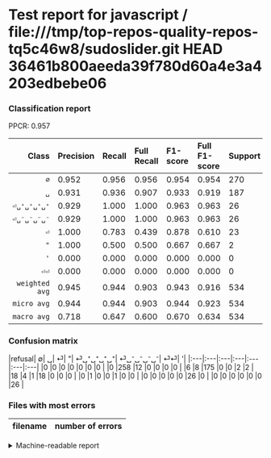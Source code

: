 # Test report for javascript / file:///tmp/top-repos-quality-repos-tq5c46w8/sudoslider.git HEAD 36461b800aeeda39f780d60a4e3a4203edbebe06

### Classification report

PPCR: 0.957

| Class | Precision | Recall | Full Recall | F1-score | Full F1-score | Support | Full Support | PPCR |
|------:|:----------|:-------|:------------|:---------|:---------|:--------|:-------------|:-----|
| `∅` | 0.952| 0.956| 0.956| 0.954| 0.954| 270| 270| 1.000 |
| `␣` | 0.931| 0.936| 0.907| 0.933| 0.919| 187| 193| 0.969 |
| `⏎␣⁺␣⁺␣⁺␣⁺` | 0.929| 1.000| 1.000| 0.963| 0.963| 26| 26| 1.000 |
| `⏎␣⁻␣⁻␣⁻␣⁻` | 0.929| 1.000| 1.000| 0.963| 0.963| 26| 26| 1.000 |
| `⏎` | 1.000| 0.783| 0.439| 0.878| 0.610| 23| 41| 0.561 |
| `"` | 1.000| 0.500| 0.500| 0.667| 0.667| 2| 2| 1.000 |
| `'` | 0.000| 0.000| 0.000| 0.000| 0.000| 0| 0| 0.000 |
| `⏎⏎` | 0.000| 0.000| 0.000| 0.000| 0.000| 0| 0| 0.000 |
| `weighted avg` | 0.945| 0.944| 0.903| 0.943| 0.916| 534| 558| 0.957 |
| `micro avg` | 0.944| 0.944| 0.903| 0.944| 0.923| 534| 558| 0.957 |
| `macro avg` | 0.718| 0.647| 0.600| 0.670| 0.634| 534| 558| 0.957 |

### Confusion matrix

|refusal|  ∅| ␣| ⏎| "| ⏎␣⁺␣⁺␣⁺␣⁺| ⏎␣⁻␣⁻␣⁻␣⁻| ⏎⏎| '| 
|:---|:---|:---|:---|:---|:---|:---|
|0 |0 |0 |0 |0 |0 |0 |
|0 |258 |12 |0 |0 |0 |0 |
|6 |8 |175 |0 |0 |2 |2 |
|18 |4 |1 |18 |0 |0 |0 |
|0 |1 |0 |0 |1 |0 |0 |
|0 |0 |0 |0 |0 |26 |0 |
|0 |0 |0 |0 |0 |0 |26 |

### Files with most errors

| filename | number of errors|
|:----:|:-----|

<details>
    <summary>Machine-readable report</summary>
```json
{
  "cl_report": {"\"": {"f1-score": 0.6666666666666666, "precision": 1.0, "recall": 0.5, "support": 2}, "\u0027": {"f1-score": 0.0, "precision": 0.0, "recall": 0.0, "support": 0}, "macro avg": {"f1-score": 0.6697204981908107, "precision": 0.717502930158481, "recall": 0.6467491410266346, "support": 534}, "micro avg": {"f1-score": 0.9438202247191011, "precision": 0.9438202247191011, "recall": 0.9438202247191011, "support": 534}, "weighted avg": {"f1-score": 0.9431815881131158, "precision": 0.9445745949467965, "recall": 0.9438202247191011, "support": 534}, "\u2205": {"f1-score": 0.9537892791127541, "precision": 0.9520295202952029, "recall": 0.9555555555555556, "support": 270}, "\u23ce": {"f1-score": 0.878048780487805, "precision": 1.0, "recall": 0.782608695652174, "support": 23}, "\u23ce\u23ce": {"f1-score": 0.0, "precision": 0.0, "recall": 0.0, "support": 0}, "\u23ce\u2423\u207a\u2423\u207a\u2423\u207a\u2423\u207a": {"f1-score": 0.962962962962963, "precision": 0.9285714285714286, "recall": 1.0, "support": 26}, "\u23ce\u2423\u207b\u2423\u207b\u2423\u207b\u2423\u207b": {"f1-score": 0.962962962962963, "precision": 0.9285714285714286, "recall": 1.0, "support": 26}, "\u2423": {"f1-score": 0.9333333333333333, "precision": 0.9308510638297872, "recall": 0.9358288770053476, "support": 187}},
  "cl_report_full": {"\"": {"f1-score": 0.6666666666666666, "precision": 1.0, "recall": 0.5, "support": 2}, "\u0027": {"f1-score": 0.0, "precision": 0.0, "recall": 0.0, "support": 0}, "macro avg": {"f1-score": 0.6343983167293057, "precision": 0.717502930158481, "recall": 0.6001644621368494, "support": 558}, "micro avg": {"f1-score": 0.9230769230769231, "precision": 0.9438202247191011, "recall": 0.9032258064516129, "support": 558}, "weighted avg": {"f1-score": 0.9162079746360261, "precision": 0.9462149463881149, "recall": 0.9032258064516129, "support": 558}, "\u2205": {"f1-score": 0.9537892791127541, "precision": 0.9520295202952029, "recall": 0.9555555555555556, "support": 270}, "\u23ce": {"f1-score": 0.6101694915254238, "precision": 1.0, "recall": 0.43902439024390244, "support": 41}, "\u23ce\u23ce": {"f1-score": 0.0, "precision": 0.0, "recall": 0.0, "support": 0}, "\u23ce\u2423\u207a\u2423\u207a\u2423\u207a\u2423\u207a": {"f1-score": 0.962962962962963, "precision": 0.9285714285714286, "recall": 1.0, "support": 26}, "\u23ce\u2423\u207b\u2423\u207b\u2423\u207b\u2423\u207b": {"f1-score": 0.962962962962963, "precision": 0.9285714285714286, "recall": 1.0, "support": 26}, "\u2423": {"f1-score": 0.9186351706036746, "precision": 0.9308510638297872, "recall": 0.9067357512953368, "support": 193}},
  "ppcr": 0.956989247311828
}
```
</details>
